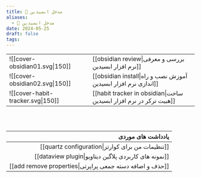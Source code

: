 ```yaml
---
title: 🔮 مدخل ابسیدین
aliases:
  - 🔮 مدخل ابسیدین
date: 2024-05-25
draft: false
tags:
---
```


|                                   |                                                                    |
| --------------------------------- | ------------------------------------------------------------------ |
| ![[cover-obsidian01.svg\|150]]    | [[obsidian review\|بررسی و معرفی نرم افزار ابسیدین]]               |
| ![[cover-obsidian02.svg\|150]]    | [[obsidian install\|آموزش نصب و راه اندازی نرم افزار ابسیدین]]     |
| ![[cover-habit-tracker.svg\|150]] | [[habit tracker in obsidian\|ساخت هبیت ترکر در نرم افزار ابسیدین]] |


<br/> <br/>


|                                        یادداشت های موردی |
| -------------------------------------------------------: |
|         [[quartz configuration\|تنظیمات من برای کوارتز]] |
|    [[dataview plugin\|نمونه های کاربردی پلاگین دیتاویو]] |
| [[add remove properties\|حذف و اضافه دسته جمعی پراپرتی]] |
